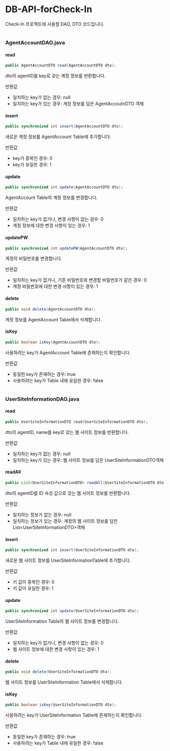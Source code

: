 # DB-API-forCheck-In

Check-In 프로젝트에 사용할 DAO, DTO 코드입니다.

#

### AgentAccountDAO.java

#### read

```java
public AgentAccountDTO read(AgentAccountDTO dto);
```

dto의 agentID를 key로 갖는 계정 정보를 반환합니다.

반환값

* 일치하는 key가 없는 경우: null
* 일치하는 key가 있는 경우: 계정 정보를 담은 AgentAccoutnDTO 객체

#### insert

```java
public synchronized int insert(AgentAccountDTO dto);
```

새로운 계정 정보를 AgentAccount Table에 추가합니다.

반환값

* key가 중복인 경우: 0
* key가 유일한 경우: 1

#### update

```java
public synchronized int update(AgentAccountDTO dto);
```

AgentAccount Table의 계정 정보를 변경합니다.

반환값

* 일치하는 key가 없거나, 변경 사항이 없는 경우: 0
* 계정 정보에 대한 변경 사항이 있는 경우: 1

#### updatePW

```java
public synchronized int updatePW(AgentAccountDTO dto);
```

계정의 비밀번호를 변경합니다.

반환값

* 일치하는 key가 없거나, 기존 비밀번호와 변경할 비밀번호가 같은 경우: 0
* 계정 비밀번호에 대한 변경 사항이 있는 경우: 1

#### delete

```java
public void delete(AgentAccountDTO dto);
```

계정 정보를 AgentAccount Table에서 삭제합니다.

#### isKey
```java
public boolean isKey(AgentAccountDTO dto);
```

사용하려는 key가 AgentAccount Table에 존재하는지 확인합니다.

반환값

* 동일한 key가 존재하는 경우: true
* 사용하려는 key가 Table 내에 유일한 경우: false

#
### UserSiteInformationDAO.java

#### read

```java
public UserSiteInformationDTO read(UserSiteInformationDTO dto);
```

dto의 agentID, name를 key로 갖는 웹 사이트 정보를 반환합니다.

반환값

* 일치하는 key가 없는 경우: null
* 일치하는 key가 있는 경우: 웹 사이트 정보를 담은 UserSiteInformationDTO객체

#### readAll

```java
public List<UserSiteInformationDTO> readAll(UserSiteInformationDTO dto);
```

dto의 agentID를 ID 속성 값으로 갖는 웹 사이트 정보를 반환합니다.

반환값

* 일치하는 정보가 없는 경우: null
* 일치하는 정보가 있는 경우: 계정의 웹 사이트 정보를 담은 List\<UserSiteInformationDTO\>객체

#### insert

```java
public synchronized int insert(UserSiteInformationDTO dto);
```

새로운 웹 사이트 정보를 UserSiteInformationTable에 추가합니다.

반환값

* 키 값이 중복인 경우: 0
* 키 값이 유일한 경우: 1

#### update

```java
public synchronized int update(UserSiteInformationDTO dto);
```

UserSiteInformation Table의 웹 사이트 정보를 변경합니다.

반환값

* 일치하는 key가 없거나, 변경 사항이 없는 경우: 0
* 웹 사이트 정보에 대한 변경 사항이 있는 경우: 1

#### delete

```java
public void delete(UserSiteInformationDTO dto);
```

웹 사이트 정보를 UserSiteInformation Table에서 삭제합니다.

#### isKey
```java
public boolean isKey(UserSiteInformationDTO dto);
```

사용하려는 key가 UserSiteInformation Table에 존재하는지 확인합니다.

반환값

* 동일한 key가 존재하는 경우: true
* 사용하려는 key가 Table 내에 유일한 경우: false

